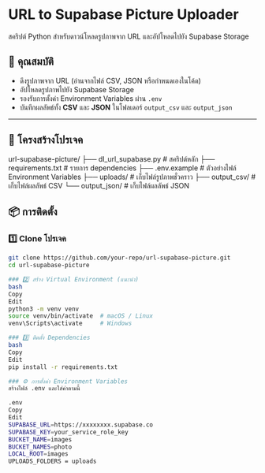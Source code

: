 # URL to Supabase Picture Uploader

สคริปต์ Python สำหรับดาวน์โหลดรูปภาพจาก URL และอัปโหลดไปยัง Supabase Storage

## 📌 คุณสมบัติ
- ดึงรูปภาพจาก URL (อ่านจากไฟล์ CSV, JSON หรือกำหนดเองในโค้ด)
- อัปโหลดรูปภาพไปยัง Supabase Storage
- รองรับการตั้งค่า Environment Variables ผ่าน `.env`
- บันทึกผลลัพธ์ทั้ง **CSV** และ **JSON** ในโฟลเดอร์ `output_csv` และ `output_json`

---

## 📂 โครงสร้างโปรเจค
url-supabase-picture/
├── dl_url_supabase.py # สคริปต์หลัก
├── requirements.txt # รายการ dependencies
├── .env.example # ตัวอย่างไฟล์ Environment Variables
├── uploads/ # เก็บไฟล์รูปภาพชั่วคราว
├── output_csv/ # เก็บไฟล์ผลลัพธ์ CSV
└── output_json/ # เก็บไฟล์ผลลัพธ์ JSON


## 📦 การติดตั้ง

### 1️⃣ Clone โปรเจค
```bash
git clone https://github.com/your-repo/url-supabase-picture.git
cd url-supabase-picture

### 2️⃣ สร้าง Virtual Environment (แนะนำ)
bash
Copy
Edit
python3 -m venv venv
source venv/bin/activate  # macOS / Linux
venv\Scripts\activate     # Windows

### 3️⃣ ติดตั้ง Dependencies
bash
Copy
Edit
pip install -r requirements.txt

### ⚙️ การตั้งค่า Environment Variables
สร้างไฟล์ .env และใส่ค่าตามนี้

.env
Copy
Edit
SUPABASE_URL=https://xxxxxxxx.supabase.co
SUPABASE_KEY=your_service_role_key
BUCKET_NAME=images
BUCKET_NAMES=photo
LOCAL_ROOT=images
UPLOADS_FOLDERS = uploads